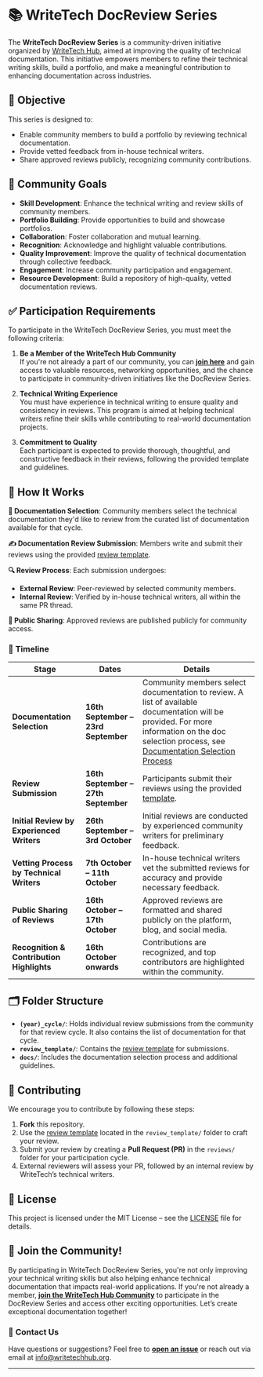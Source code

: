 # 📚 WriteTech DocReview Series

The **WriteTech DocReview Series** is a community-driven initiative organized by [WriteTech Hub](https://writetechhub.org/), aimed at improving the quality of technical documentation. This initiative empowers members to refine their technical writing skills, build a portfolio, and make a meaningful contribution to enhancing documentation across industries.


## 🎯 **Objective**

This series is designed to:
- Enable community members to build a portfolio by reviewing technical documentation.
- Provide vetted feedback from in-house technical writers.
- Share approved reviews publicly, recognizing community contributions.


## 🌟 **Community Goals**

- **Skill Development**: Enhance the technical writing and review skills of community members.
- **Portfolio Building**: Provide opportunities to build and showcase portfolios.
- **Collaboration**: Foster collaboration and mutual learning.
- **Recognition**: Acknowledge and highlight valuable contributions.
- **Quality Improvement**: Improve the quality of technical documentation through collective feedback.
- **Engagement**: Increase community participation and engagement.
- **Resource Development**: Build a repository of high-quality, vetted documentation reviews.


## ✅ **Participation Requirements**

To participate in the WriteTech DocReview Series, you must meet the following criteria:

1. **Be a Member of the WriteTech Hub Community**  
   If you're not already a part of our community, you can [**join here**](https://writetechhub.org/our-community/) and gain access to valuable resources, networking opportunities, and the chance to participate in community-driven initiatives like the DocReview Series.

2. **Technical Writing Experience**  
   You must have experience in technical writing to ensure quality and consistency in reviews. This program is aimed at helping technical writers refine their skills while contributing to real-world documentation projects.

3. **Commitment to Quality**  
   Each participant is expected to provide thorough, thoughtful, and constructive feedback in their reviews, following the provided template and guidelines.


## 🌟 **How It Works**

**📄 Documentation Selection**: Community members select the technical documentation they'd like to review from the curated list of documentation available for that cycle.

**✍️ Documentation Review Submission**: Members write and submit their reviews using the provided [review template](review_template/review-template.md).

**🔍 Review Process**: Each submission undergoes:
   - **External Review**: Peer-reviewed by selected community members.
   - **Internal Review**: Verified by in-house technical writers, all within the same PR thread.

**📢 Public Sharing**: Approved reviews are published publicly for community access.


### 📅 **Timeline**

| **Stage**                               | **Dates**                        | **Details**                                                                                               |
|-----------------------------------------|----------------------------------|-----------------------------------------------------------------------------------------------------------|
| **Documentation Selection**             | **16th September – 23rd September** | Community members select documentation to review. A list of available documentation will be provided. For more information on the doc selection process, see [Documentation Selection Process](docs/doc-selection-process.md)    |
| **Review Submission**                   | **16th September – 27th September** | Participants submit their reviews using the provided [template](review_template/review-template.md). |
| **Initial Review by Experienced Writers**| **26th September – 3rd October** | Initial reviews are conducted by experienced community writers for preliminary feedback.                   |
| **Vetting Process by Technical Writers**| **7th October – 11th October**      | In-house technical writers vet the submitted reviews for accuracy and provide necessary feedback.          |
| **Public Sharing of Reviews**           | **16th October – 17th October**     | Approved reviews are formatted and shared publicly on the platform, blog, and social media.                |
| **Recognition & Contribution Highlights**| **16th October onwards**           | Contributions are recognized, and top contributors are highlighted within the community.                  |


## 🗂 **Folder Structure**

- **`(year)_cycle/`**: Holds individual review submissions from the community for that review cycle. It also contains the list of documentation for that cycle.
- **`review_template/`**: Contains the [review template](review_template/review-template.md) for submissions.
- **`docs/`**: Includes the documentation selection process and additional guidelines.


## 🤝 **Contributing**

We encourage you to contribute by following these steps:

1. **Fork** this repository.
2. Use the [review template](review_template/review-template.md) located in the `review_template/` folder to craft your review.
3. Submit your review by creating a **Pull Request (PR)** in the `reviews/` folder for your participation cycle.
4. External reviewers will assess your PR, followed by an internal review by WriteTech’s technical writers.

## 📜 **License**

This project is licensed under the MIT License – see the [LICENSE](LICENSE) file for details.


## 🚀 **Join the Community!**

By participating in WriteTech DocReview Series, you're not only improving your technical writing skills but also helping enhance technical documentation that impacts real-world applications. If you're not already a member, [**join the WriteTech Hub Community**](https://writetechhub.org/our-community/) to participate in the DocReview Series and access other exciting opportunities. Let’s create exceptional documentation together!


### 📧 **Contact Us**

Have questions or suggestions? Feel free to [**open an issue**](https://github.com/WriteTech-Hub/writetech-doc-review/issues) or reach out via email at [info@writetechhub.org](mailto:info@writetechhub.org).

---

